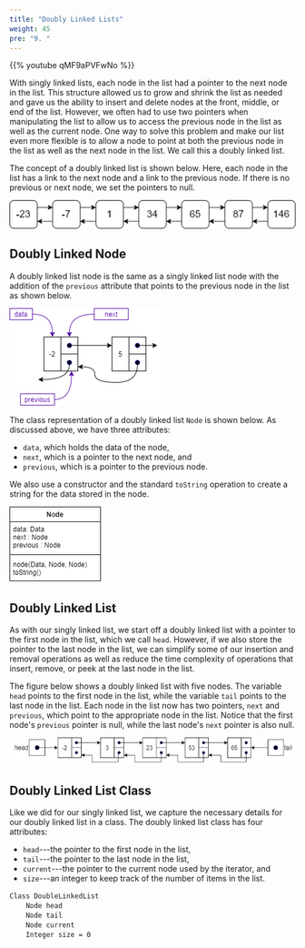 ```yaml
---
title: "Doubly Linked Lists"
weight: 45
pre: "9. "
---
```

{{% youtube qMF9aPVFwNo %}}

With singly linked lists, each node in the list had a pointer to the next node in the list. This structure allowed us to grow and shrink the list as needed and gave us the ability to insert and delete nodes at the front, middle, or end of the list. However, we often had to use two pointers when manipulating the list to allow us to access the previous node in the list as well as the current node. One way to solve this problem and make our list even more flexible is to allow a node to point at both the previous node in the list as well as the next node in the list. We call this a doubly linked list.

The concept of a doubly linked list is shown below. Here, each node in the list has a link to the next node and a link to the previous node. If there is no previous or next node, we set the pointers to null.

![Doubly Linked List](/images/9/9.3.double.png)
 
## Doubly Linked Node

A doubly linked list node is the same as a singly linked list node with the addition of the `previous` attribute that points to the previous node in the list as shown below.

![Doubly Linked List Node](/images/9/9.10.doublenode.png)
 
The class representation of a doubly linked list `Node` is shown below. As discussed above, we have three attributes: 

* `data`, which holds the data of the node, 
* `next`, which is a pointer to the next node, and 
* `previous`, which is a pointer to the previous node. 

We also use a constructor and the standard `toString` operation to create a string for the data stored in the node.

![Doubly Linked List Node UML](/images/9/9.10.doublenodeuml.png)
 
## Doubly Linked List

As with our singly linked list, we start off a doubly linked list with a pointer to the first node in the list, which we call `head`. However, if we also store the pointer to the last node in the list, we can simplify some of our insertion and removal operations as well as reduce the time complexity of operations that insert, remove, or peek at the last node in the list.

The figure below shows a doubly linked list with five nodes. The variable `head` points to the first node in the list, while the variable `tail` points to the last node in the list. Each node in the list now has two pointers, `next` and `previous`, which point to the appropriate node in the list. Notice that the first node's `previous` pointer is null, while the last node's `next` pointer is also null. 

![Doubly Linked List Detail](/images/9/9.10.double.png)
 
## Doubly Linked List Class

Like we did for our singly linked list, we capture the necessary details for our doubly linked list in a class. The doubly linked list class has four attributes: 

* `head`---the pointer to the first node in the list,
* `tail`---the pointer to the last node in the list, 
* `current`---the pointer to the current node used by the iterator, and
* `size`---an integer to keep track of the number of items in the list.

```tex
Class DoubleLinkedList 
    Node head
    Node tail
    Node current
    Integer size = 0
```

